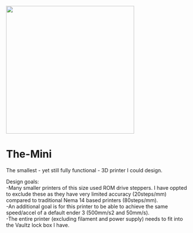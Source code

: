 
<p float="left">
  <img src="https://github.com/user-attachments/assets/053dbf47-2d4c-473e-b85b-c99c70d783e3" width="350" />
</p>

# The-Mini
The smallest - yet still fully functional - 3D printer I could design. 

Design goals:  
-Many smaller printers of this size used ROM drive steppers. I have oppted to exclude these as they have very limited accuracy (20steps/mm) compared to traditional Nema 14 based printers (80steps/mm).  
-An additional goal is for this printer to be able to achieve the same speed/accel of a default ender 3 (500mm/s2 and 50mm/s).  
-The entire printer (excluding filament and power supply) needs to fit into the Vaultz lock box I have.   
